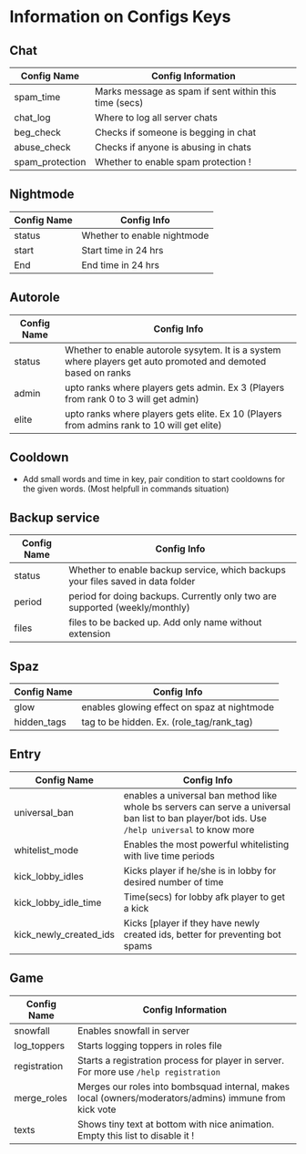 # Information on Configs Keys

## Chat

| Config Name     | Config Information                                    |
| --------------- | ----------------------------------------------------- |
| spam_time       | Marks message as spam if sent within this time (secs) |
| chat_log        | Where to log all server chats                         |
| beg_check       | Checks if someone is begging in chat                  |
| abuse_check     | Checks if anyone is abusing in chats                  |
| spam_protection | Whether to enable spam protection !                   |

## Nightmode

| Config Name | Config Info                 |
| ----------- | --------------------------- |
| status      | Whether to enable nightmode |
| start       | Start time in 24 hrs        |
| End         | End time in 24 hrs          |

## Autorole

| Config Name | Config Info                                                                                                   |
| ----------- | ------------------------------------------------------------------------------------------------------------- |
| status      | Whether to enable autorole sysytem. It is a system where players get auto promoted and demoted based on ranks |
| admin       | upto ranks where players gets admin. Ex 3 (Players from rank 0 to 3 will get admin)                           |
| elite       | upto ranks where players gets elite. Ex 10 (Players from admins rank to 10 will get elite)                    |

## Cooldown

- Add small words and time in key, pair condition to start cooldowns for the given words. (Most helpfull in commands situation)

## Backup service

| Config Name | Config Info                                                                     |
| ----------- | ------------------------------------------------------------------------------- |
| status      | Whether to enable backup service, which backups your files saved in data folder |
| period      | period for doing backups. Currently only two are supported (weekly/monthly)     |
| files       | files to be backed up. Add only name without extension                          |

## Spaz

| Config Name | Config Info                                 |
| ----------- | ------------------------------------------- |
| glow        | enables glowing effect on spaz at nightmode |
| hidden_tags | tag to be hidden. Ex. (role_tag/rank_tag)   |

## Entry

| Config Name            | Config Info                                                                                                                                   |
| ---------------------- | --------------------------------------------------------------------------------------------------------------------------------------------- |
| universal_ban          | enables a universal ban method like whole bs servers can serve a universal ban list to ban player/bot ids. Use `/help universal` to know more |
| whitelist_mode         | Enables the most powerful whitelisting with live time periods                                                                                 |                                                                                    |
| kick_lobby_idles       | Kicks player if he/she is in lobby for desired number of time                                                                                 |
| kick_lobby_idle_time   | Time(secs) for lobby afk player to get a kick                                                                                                 |
| kick_newly_created_ids | Kicks [player if they have newly created ids, better for preventing bot spams                                                                 |

## Game

| Config Name  | Config Information                                                                                     |
| ------------ | ------------------------------------------------------------------------------------------------------ |
| snowfall     | Enables snowfall in server                                                                             |
| log_toppers  | Starts logging toppers in roles file                                                                   |
| registration | Starts a registration process for player in server. For more use `/help registration`                  |
| merge_roles  | Merges our roles into bombsquad internal, makes local (owners/moderators/admins) immune from kick vote |
| texts        | Shows tiny text at bottom with nice animation. Empty this list to disable it !                         |
